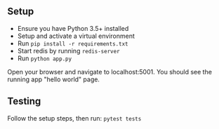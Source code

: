 ## Setup

- Ensure you have Python 3.5+ installed
- Setup and activate a virtual environment
- Run `pip install -r requirements.txt`
- Start redis by running `redis-server`
- Run `python app.py`

Open your browser and navigate to localhost:5001. You should see the running app "hello world" page.

## Testing
Follow the setup steps, then run:
`pytest tests`